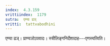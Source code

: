 ```yaml
---
index:  4.3.159
vrittiindex:  1179
sutra:  एण्या ढञ्
vritti:  tattvabodhini 
---
```


एण्या ढञ्। प्राण्यञोऽपवादः। स्त्रीलिङ्गनिर्देशादाह---एणस्यत्विति।


